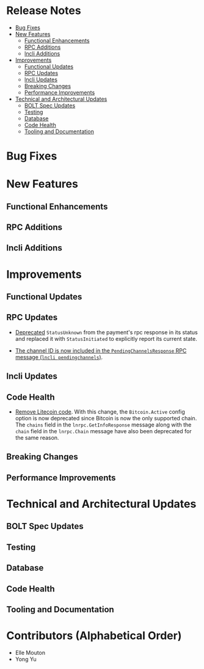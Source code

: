 # Release Notes
- [Bug Fixes](#bug-fixes)
- [New Features](#new-features)
  - [Functional Enhancements](#functional-enhancements)
  - [RPC Additions](#rpc-additions)
  - [lncli Additions](#lncli-additions)
- [Improvements](#improvements)
  - [Functional Updates](#functional-updates)
  - [RPC Updates](#rpc-updates)
  - [lncli Updates](#lncli-updates)
  - [Breaking Changes](#breaking-changes)
  - [Performance Improvements](#performance-improvements)
 - [Technical and Architectural Updates](#technical-and-architectural-updates)
   - [BOLT Spec Updates](#bolt-spec-updates)
   - [Testing](#testing)
   - [Database](#database)
   - [Code Health](#code-health)
   - [Tooling and Documentation](#tooling-and-documentation)

# Bug Fixes

# New Features
## Functional Enhancements
## RPC Additions
## lncli Additions

# Improvements
## Functional Updates
## RPC Updates

* [Deprecated](https://github.com/lightningnetwork/lnd/pull/7175)
  `StatusUnknown` from the payment's rpc response in its status and replaced it
  with `StatusInitiated` to explicitly report its current state.

* [The channel ID is now included in the `PendingChannelsResponse` RPC message
  (`lncli pendingchannels`)](https://github.com/lightningnetwork/lnd/pull/5592).

## lncli Updates
## Code Health

* [Remove Litecoin code](https://github.com/lightningnetwork/lnd/pull/7867).
  With this change, the `Bitcoin.Active` config option is now deprecated since
  Bitcoin is now the only supported chain. The `chains` field in the
  `lnrpc.GetInfoResponse` message along with the `chain` field in the
  `lnrpc.Chain` message have also been deprecated for the same reason.

## Breaking Changes
## Performance Improvements

# Technical and Architectural Updates
## BOLT Spec Updates
## Testing
## Database
## Code Health
## Tooling and Documentation

# Contributors (Alphabetical Order)

* Elle Mouton
* Yong Yu
